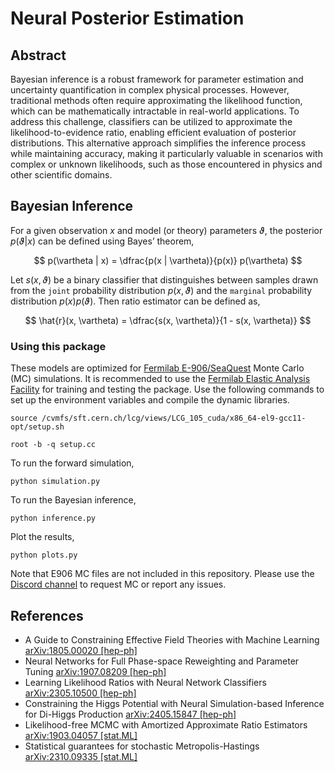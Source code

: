 # Neural Posterior Estimation

## Abstract

Bayesian inference is a robust framework for parameter estimation and uncertainty quantification in complex physical processes. However, traditional methods often require approximating the likelihood function, which can be mathematically intractable in real-world applications. To address this challenge, classifiers can be utilized to approximate the likelihood-to-evidence ratio, enabling efficient evaluation of posterior distributions. This alternative approach simplifies the inference process while maintaining accuracy, making it particularly valuable in scenarios with complex or unknown likelihoods, such as those encountered in physics and other scientific domains.

## Bayesian Inference

For a given observation $x$ and model (or theory) parameters $\vartheta$, the posterior $p(\vartheta | x)$ can be defined using Bayes’ theorem,

$$
p(\vartheta | x) = \dfrac{p(x | \vartheta)}{p(x)} p(\vartheta)
$$


Let $s(x, \vartheta)$ be a binary classifier that distinguishes between samples drawn from the `joint` probability distribution $p(x, \vartheta)$ and the `marginal` probability distribution $p(x)p(\vartheta)$. Then ratio estimator can be defined as,

$$
\hat{r}(x, \vartheta) = \dfrac{s(x, \vartheta)}{1 - s(x, \vartheta)}
$$


### Using this package

These models are optimized for [Fermilab E-906/SeaQuest](https://www.phy.anl.gov/mep/drell-yan/) Monte Carlo (MC) simulations. It is recommended to use the [Fermilab Elastic Analysis Facility](https://eafjupyter.readthedocs.io/en/latest/) for training and testing the package. Use the following commands to set up the environment variables and compile the dynamic libraries.


```
source /cvmfs/sft.cern.ch/lcg/views/LCG_105_cuda/x86_64-el9-gcc11-opt/setup.sh

root -b -q setup.cc
```

To run the forward simulation,

```
python simulation.py
```

To run the Bayesian inference,

```
python inference.py
```

Plot the results,

```
python plots.py
```

Note that E906 MC files are not included in this repository. Please use the [Discord channel](https://discord.gg/ycs3ary4WV) to request MC or report any issues.


## References

- A Guide to Constraining Effective Field Theories with Machine Learning [arXiv:1805.00020 [hep-ph]](https://arxiv.org/abs/1805.00020)
- Neural Networks for Full Phase-space Reweighting and Parameter Tuning [arXiv:1907.08209 [hep-ph]](https://arxiv.org/abs/1907.08209)
- Learning Likelihood Ratios with Neural Network Classifiers [arXiv:2305.10500 [hep-ph]](https://arxiv.org/abs/2305.10500)
- Constraining the Higgs Potential with Neural Simulation-based Inference for Di-Higgs Production [arXiv:2405.15847 [hep-ph]](https://arxiv.org/abs/2405.15847)
- Likelihood-free MCMC with Amortized Approximate Ratio Estimators [arXiv:1903.04057 [stat.ML]](https://arxiv.org/abs/1903.04057)
- Statistical guarantees for stochastic Metropolis-Hastings [arXiv:2310.09335 [stat.ML]](https://arxiv.org/abs/2310.09335)

